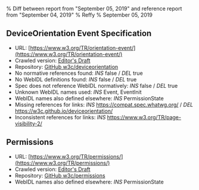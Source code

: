 % Diff between report from "September 05, 2019" and reference report from "September 04, 2019"
% Reffy
% September 05, 2019

## DeviceOrientation Event Specification

- URL: [https://www.w3.org/TR/orientation-event/](https://www.w3.org/TR/orientation-event/)
- Crawled version: [Editor's Draft](https://w3c.github.io/deviceorientation/)
- Repository: [GitHub w3c/deviceorientation](https://github.com/w3c/deviceorientation)
- No normative references found: *INS* false / *DEL* true
- No WebIDL definitions found: *INS* false / *DEL* true
- Spec does not reference WebIDL normatively: *INS* false / *DEL* true
- Unknown WebIDL names used: *INS* Event, EventInit
- WebIDL names also defined elsewhere: *INS* PermissionState
- Missing references for links: *INS* https://compat.spec.whatwg.org/ / *DEL* https://w3c.github.io/deviceorientation/
- Inconsistent references for links: *INS* https://www.w3.org/TR/page-visibility-2/


## Permissions

- URL: [https://www.w3.org/TR/permissions/](https://www.w3.org/TR/permissions/)
- Crawled version: [Editor's Draft](https://w3c.github.io/permissions/)
- Repository: [GitHub w3c/permissions](https://github.com/w3c/permissions)
- WebIDL names also defined elsewhere: *INS* PermissionState


